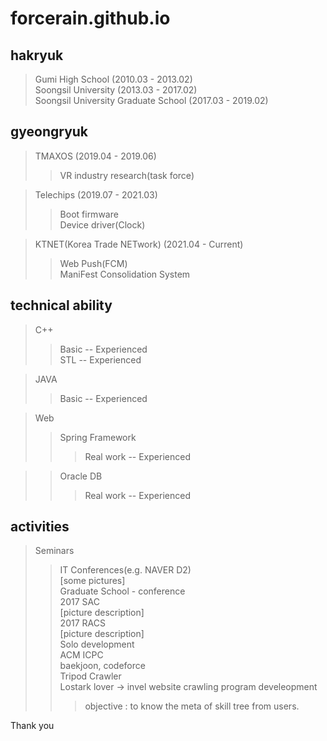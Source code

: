 # forcerain.github.io

## hakryuk
> Gumi High School (2010.03 - 2013.02)     
Soongsil University (2013.03 - 2017.02)     
Soongsil University Graduate School (2017.03 - 2019.02)     

## gyeongryuk
> TMAXOS (2019.04 - 2019.06)    
> > VR industry research(task force)     

> Telechips (2019.07 - 2021.03)     
> > Boot firmware    
> > Device driver(Clock)     

> KTNET(Korea Trade NETwork) (2021.04 - Current)     
> > Web Push(FCM)     
> > ManiFest Consolidation System    

## technical ability
> C++    
> > Basic -- Experienced    
> > STL -- Experienced     

> JAVA    
> > Basic -- Experienced    

> Web     
> > Spring Framework    
> > > Real work -- Experienced    

> > Oracle DB    
> > > Real work -- Experienced    

## activities
> Seminars
> > IT Conferences(e.g. NAVER D2)     
> > [some pictures]       
> Graduate School - conference   
> > 2017 SAC   
> > [picture description]     
> > 2017 RACS   
> > [picture description]      
> Solo development   
> > ACM ICPC   
> > baekjoon, codeforce     
> > Tripod Crawler    
> > Lostark lover -> invel website crawling program develeopment    
> > > objective : to know the meta of skill tree from users.     


Thank you
